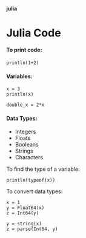 #### julia

# Julia Code

#### To print code:
```
println(1+2)
```

#### Variables:
```
x = 3
println(x)

double_x = 2*x
```

#### Data Types:
- Integers
- Floats
- Booleans
- Strings
- Characters

To find the type of a variable:
```
println(typeof(x))
```
To convert data types:
```
x = 1
y = Float64(x)
z = Int64(y)

y = string(x)
z = parse(Int64, y)
```
